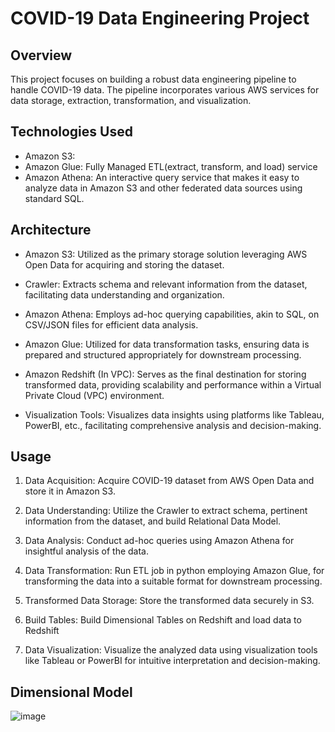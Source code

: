 # COVID-19 Data Engineering Project

## Overview
This project focuses on building a robust data engineering pipeline to handle COVID-19 data. The pipeline incorporates various AWS services for data storage, extraction, transformation, and visualization.

## Technologies Used
- Amazon S3:
- Amazon Glue: Fully Managed ETL(extract, transform, and load) service
- Amazon Athena: An interactive query service that makes it easy to analyze data in Amazon S3 and other federated data sources using standard SQL.


## Architecture

- Amazon S3: Utilized as the primary storage solution leveraging AWS Open Data for acquiring and storing the dataset.

- Crawler: Extracts schema and relevant information from the dataset, facilitating data understanding and organization.

- Amazon Athena: Employs ad-hoc querying capabilities, akin to SQL, on CSV/JSON files for efficient data analysis.

- Amazon Glue: Utilized for data transformation tasks, ensuring data is prepared and structured appropriately for downstream processing.

- Amazon Redshift (In VPC): Serves as the final destination for storing transformed data, providing scalability and performance within a Virtual Private Cloud (VPC) environment.

- Visualization Tools: Visualizes data insights using platforms like Tableau, PowerBI, etc., facilitating comprehensive analysis and decision-making.

## Usage
1. Data Acquisition: Acquire COVID-19 dataset from AWS Open Data and store it in Amazon S3.

2. Data Understanding: Utilize the Crawler to extract schema, pertinent information from the dataset, and build Relational Data Model.

3. Data Analysis: Conduct ad-hoc queries using Amazon Athena for insightful analysis of the data.

4. Data Transformation: Run ETL job in python employing Amazon Glue, for transforming the data into a suitable format for downstream processing.

5. Transformed Data Storage: Store the transformed data securely in S3.

6. Build Tables: Build Dimensional Tables on Redshift and load data to Redshift

7. Data Visualization: Visualize the analyzed data using visualization tools like Tableau or PowerBI for intuitive interpretation and decision-making.

## Dimensional Model
![image](https://github.com/hsmgowtham/Data-Engineering-Analytics-and-Visualization-Projects/assets/123358865/f2b3761c-6f29-4939-a0a8-6b606c6e2e7e)
